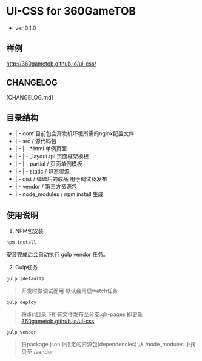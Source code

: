# UI-CSS for 360GameTOB

- ver 0.1.0

## 样例
http://360gametob.github.io/ui-css/

## CHANGELOG

[CHANGELOG.md]

## 目录结构
* | - conf  目前包含开发机环境所需的nginx配置文件
* | - src / 源代码包
* | -  | -  *.html 单例页面
* | -  | -  _layout.tpl 页面框架模板
* | -  | -  partial /  页面单例模板
* | -  | -  static  /  静态资源
* | - dist / 编译后的成品 用于调试及发布
* | - vendor / 第三方资源包
* | - node_modules / npm install 生成


## 使用说明

1. NPM包安装

````
npm install
````
安装完成后会自动执行 gulp vendor 任务。

2. Gulp任务
````
gulp (default)
```` 
>开发时做调试而用 默认会开启watch任务
````
gulp deploy
```` 
> 将dist目录下所有文件发布至分支:gh-pages 即更新 [360gametob.github.io/ui-css](http://360gametob.github.io/ui-css/)
````
gulp vendor
```` 
> 将package.json中指定的资源包(dependencies) 从 /node_modules 中拷贝至 /vendor